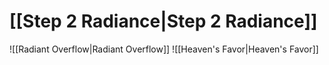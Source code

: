 # [[Step 2 Radiance|Step 2 Radiance]]
![[Radiant Overflow|Radiant Overflow]]
![[Heaven's Favor|Heaven's Favor]]